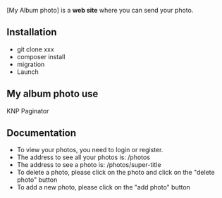 [My Album photo] is a **web site**  where you can send your photo.

Installation
------------

* git clone xxx
* composer install
* migration
* Launch

My album photo use
------------
KNP Paginator

Documentation
-------------

* To view your photos, you need to login or register.
* The address to see all your photos is: /photos
* The address to see a photo is: /photos/super-title
* To delete a photo, please click on the photo and click on the "delete photo" button
* To add a new photo, please click on the "add photo" button
